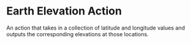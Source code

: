 # Earth Elevation Action
An action that takes in a collection of latitude and longitude values and outputs the corresponding elevations at those locations.
